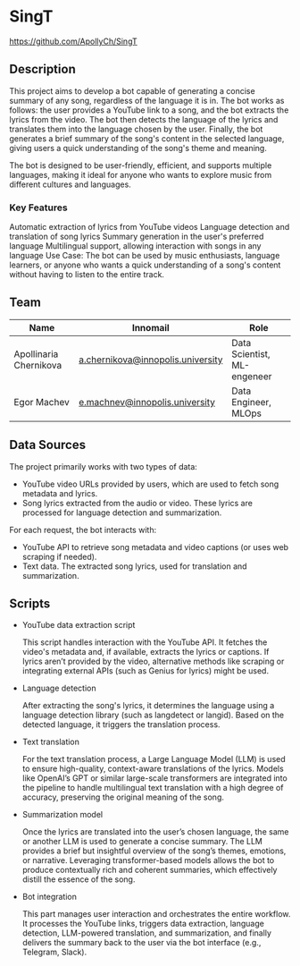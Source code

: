 # SingT

https://github.com/ApollyCh/SingT

## Description

This project aims to develop a bot capable of generating a concise summary of any song, regardless of the language it is in. The bot works as follows: the user provides a YouTube link to a song, and the bot extracts the lyrics from the video. The bot then detects the language of the lyrics and translates them into the language chosen by the user. Finally, the bot generates a brief summary of the song's content in the selected language, giving users a quick understanding of the song's theme and meaning.

The bot is designed to be user-friendly, efficient, and supports multiple languages, making it ideal for anyone who wants to explore music from different cultures and languages.

### Key Features

Automatic extraction of lyrics from YouTube videos
Language detection and translation of song lyrics
Summary generation in the user's preferred language
Multilingual support, allowing interaction with songs in any language
Use Case: The bot can be used by music enthusiasts, language learners, or anyone who wants a quick understanding of a song's content without having to listen to the entire track.

## Team

Name | Innomail | Role
---|----|---
Apollinaria Chernikova | a.chernikova@innopolis.university | Data Scientist, ML-engeneer
Egor Machev | e.machnev@innopolis.university | Data Engineer, MLOps

## Data Sources

The project primarily works with two types of data:

- YouTube video URLs provided by users, which are used to fetch song metadata and lyrics.
- Song lyrics extracted from the audio or video. These lyrics are processed for language detection and summarization.

For each request, the bot interacts with:
- YouTube API to retrieve song metadata and video captions (or uses web scraping if needed).
- Text data. The extracted song lyrics, used for translation and summarization.

## Scripts
- YouTube data extraction script

  This script handles interaction with the YouTube API. It fetches the video's metadata and, if available, extracts the lyrics or captions. If lyrics aren’t provided by the video, alternative methods like scraping or integrating external APIs (such as Genius for lyrics) might be used.

- Language detection

  After extracting the song's lyrics, it determines the language using a language detection library (such as langdetect or langid). Based on the detected language, it triggers the translation process.

- Text translation

  For the text translation process, a Large Language Model (LLM) is used to ensure high-quality, context-aware translations of the lyrics. Models like OpenAI’s GPT or similar large-scale transformers are integrated into the pipeline to handle multilingual text translation with a high degree of accuracy, preserving the original meaning of the song.

- Summarization model

  Once the lyrics are translated into the user’s chosen language, the same or another LLM is used to generate a concise summary. The LLM provides a brief but insightful overview of the song’s themes, emotions, or narrative. Leveraging transformer-based models allows the bot to produce contextually rich and coherent summaries, which effectively distill the essence of the song.

- Bot integration

  This part manages user interaction and orchestrates the entire workflow. It processes the YouTube links, triggers data extraction, language detection, LLM-powered translation, and summarization, and finally delivers the summary back to the user via the bot interface (e.g., Telegram, Slack).
